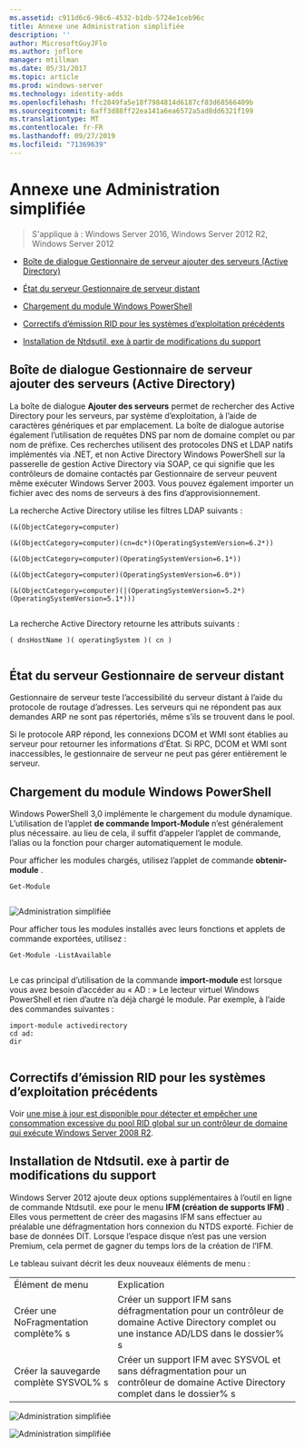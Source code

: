 ```yaml
---
ms.assetid: c911d6c6-98c6-4532-b1db-5724e1ceb96c
title: Annexe une Administration simplifiée
description: ''
author: MicrosoftGuyJFlo
ms.author: joflore
manager: mtillman
ms.date: 05/31/2017
ms.topic: article
ms.prod: windows-server
ms.technology: identity-adds
ms.openlocfilehash: ffc2849fa5e18f7984814d6187cf83d68566409b
ms.sourcegitcommit: 6aff3d88ff22ea141a6ea6572a5ad8dd6321f199
ms.translationtype: MT
ms.contentlocale: fr-FR
ms.lasthandoff: 09/27/2019
ms.locfileid: "71369639"
---
```

# <a name="simplified-administration-appendix"></a>Annexe une Administration simplifiée

>S'applique à : Windows Server 2016, Windows Server 2012 R2, Windows Server 2012

  
-   [Boîte de dialogue Gestionnaire de serveur ajouter des serveurs (Active Directory)](../../ad-ds/deploy/Simplified-Administration-Appendix.md#BKMK_AddServers)  
  
-   [État du serveur Gestionnaire de serveur distant](../../ad-ds/deploy/Simplified-Administration-Appendix.md#BKMK_ServerMgrStatus)  
  
-   [Chargement du module Windows PowerShell](../../ad-ds/deploy/Simplified-Administration-Appendix.md#BKMK_PSLoadModule)  
  
-   [Correctifs d’émission RID pour les systèmes d’exploitation précédents](../../ad-ds/deploy/Simplified-Administration-Appendix.md#BKMK_Rid)  
  
-   [Installation de Ntdsutil. exe à partir de modifications du support](../../ad-ds/deploy/Simplified-Administration-Appendix.md#BKMK_IFM)  
  
## <a name="BKMK_AddServers"></a>Boîte de dialogue Gestionnaire de serveur ajouter des serveurs (Active Directory)  

La boîte de dialogue **Ajouter des serveurs** permet de rechercher des Active Directory pour les serveurs, par système d’exploitation, à l’aide de caractères génériques et par emplacement. La boîte de dialogue autorise également l’utilisation de requêtes DNS par nom de domaine complet ou par nom de préfixe. Ces recherches utilisent des protocoles DNS et LDAP natifs implémentés via .NET, et non Active Directory Windows PowerShell sur la passerelle de gestion Active Directory via SOAP, ce qui signifie que les contrôleurs de domaine contactés par Gestionnaire de serveur peuvent même exécuter Windows Server 2003. Vous pouvez également importer un fichier avec des noms de serveurs à des fins d’approvisionnement.  
  
La recherche Active Directory utilise les filtres LDAP suivants :  
  
```  
(&(ObjectCategory=computer)  
  
(&(ObjectCategory=computer)(cn=dc*)(OperatingSystemVersion=6.2*))  
  
(&(ObjectCategory=computer)(OperatingSystemVersion=6.1*))  
  
(&(ObjectCategory=computer)(OperatingSystemVersion=6.0*))  
  
(&(ObjectCategory=computer)(|(OperatingSystemVersion=5.2*)(OperatingSystemVersion=5.1*)))  
  
```  
  
La recherche Active Directory retourne les attributs suivants :  
  
```  
( dnsHostName )( operatingSystem )( cn )  
  
```  
  
## <a name="BKMK_ServerMgrStatus"></a>État du serveur Gestionnaire de serveur distant  
Gestionnaire de serveur teste l’accessibilité du serveur distant à l’aide du protocole de routage d’adresses. Les serveurs qui ne répondent pas aux demandes ARP ne sont pas répertoriés, même s’ils se trouvent dans le pool.  
  
Si le protocole ARP répond, les connexions DCOM et WMI sont établies au serveur pour retourner les informations d’État. Si RPC, DCOM et WMI sont inaccessibles, le gestionnaire de serveur ne peut pas gérer entièrement le serveur.  
  
## <a name="BKMK_PSLoadModule"></a>Chargement du module Windows PowerShell  
Windows PowerShell 3,0 implémente le chargement du module dynamique. L’utilisation de l’applet **de commande Import-Module** n’est généralement plus nécessaire. au lieu de cela, il suffit d’appeler l’applet de commande, l’alias ou la fonction pour charger automatiquement le module.  
  
Pour afficher les modules chargés, utilisez l’applet de commande **obtenir-module** .  
  
```  
Get-Module  
  
```  
  
![Administration simplifiée](media/Simplified-Administration-Appendix/ADDS_PSGetModule.gif)  
  
Pour afficher tous les modules installés avec leurs fonctions et applets de commande exportées, utilisez :  
  
```  
Get-Module -ListAvailable  
  
```  
  
Le cas principal d’utilisation de la commande **import-module** est lorsque vous avez besoin d’accéder au « AD : » Le lecteur virtuel Windows PowerShell et rien d’autre n’a déjà chargé le module. Par exemple, à l’aide des commandes suivantes :  
  
```  
import-module activedirectory  
cd ad:  
dir  
  
```  
  
## <a name="BKMK_Rid"></a>Correctifs d’émission RID pour les systèmes d’exploitation précédents  
Voir [une mise à jour est disponible pour détecter et empêcher une consommation excessive du pool RID global sur un contrôleur de domaine qui exécute Windows Server 2008 R2](https://support.microsoft.com/kb/2618669).  
  
## <a name="BKMK_IFM"></a>Installation de Ntdsutil. exe à partir de modifications du support  
Windows Server 2012 ajoute deux options supplémentaires à l’outil en ligne de commande Ntdsutil. exe pour le menu **IFM (création de supports IFM)** . Elles vous permettent de créer des magasins IFM sans effectuer au préalable une défragmentation hors connexion du NTDS exporté. Fichier de base de données DIT. Lorsque l’espace disque n’est pas une version Premium, cela permet de gagner du temps lors de la création de l’IFM.  
  
Le tableau suivant décrit les deux nouveaux éléments de menu :  
  
|||  
|-|-|  
|Élément de menu|Explication|  
|Créer une NoFragmentation complète% s|Créer un support IFM sans défragmentation pour un contrôleur de domaine Active Directory complet ou une instance AD/LDS dans le dossier% s|  
|Créer la sauvegarde complète SYSVOL% s|Créer un support IFM avec SYSVOL et sans défragmentation pour un contrôleur de domaine Active Directory complet dans le dossier% s|  
  
![Administration simplifiée](media/Simplified-Administration-Appendix/ADDS_PSIFM.png)  
  
![Administration simplifiée](media/Simplified-Administration-Appendix/ADDS_PSIFMComplete.gif)  
  


